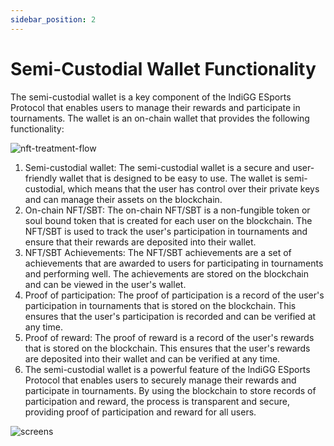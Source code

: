 ```yaml
---
sidebar_position: 2
---
```


# Semi-Custodial Wallet Functionality

The semi-custodial wallet is a key component of the lndiGG ESports Protocol that enables users to manage their rewards and participate in tournaments. The wallet is an on-chain wallet that provides the following functionality:

![nft-treatment-flow](/img/nft-treatment-flow.png)

1. Semi-custodial wallet: The semi-custodial wallet is a secure and user-friendly wallet that is designed to be easy to use. The wallet is semi-custodial, which means that the user has control over their private keys and can manage their assets on the blockchain.
2. On-chain NFT/SBT: The on-chain NFT/SBT is a non-fungible token or soul bound token that is created for each user on the blockchain. The NFT/SBT is used to track the user's participation in tournaments and ensure that their rewards are deposited into their wallet.
3. NFT/SBT Achievements: The NFT/SBT achievements are a set of achievements that are awarded to users for participating in tournaments and performing well. The achievements are stored on the blockchain and can be viewed in the user's wallet.
4. Proof of participation: The proof of participation is a record of the user's participation in tournaments that is stored on the blockchain. This ensures that the user's participation is recorded and can be verified at any time.
5. Proof of reward: The proof of reward is a record of the user's rewards that is stored on the blockchain. This ensures that the user's rewards are deposited into their wallet and can be verified at any time.
6. The semi-custodial wallet is a powerful feature of the lndiGG ESports Protocol that enables users to securely manage their rewards and participate in tournaments. By using the blockchain to store records of participation and reward, the process is transparent and secure, providing proof of participation and reward for all users.

![screens](/img/screens_3.png)
